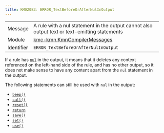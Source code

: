 ```yaml
---
title: KM020B3: ERROR_TextBeforeOrAfterNulInOutput
---
```


|            |           |
|------------|---------- |
| Message    | A rule with a nul statement in the output cannot also output text or text\-emitting statements |
| Module     | [kmc-kmn.KmnCompilerMessages](kmc-kmn.kmncompilermessages) |
| Identifier | `ERROR_TextBeforeOrAfterNulInOutput` |

If a rule has [`nul`](https://help.keyman.com/developer/language/reference/nul)
in the output, it means that it deletes any context referenced on the left-hand
side of the rule, and has no other output, so it does not make sense to have any
content apart from the `nul` statement in the output.

The following statements can still be used with `nul` in the output:
* [`beep()`](https://help.keyman.com/developer/language/reference/beep)
* [`call()`](https://help.keyman.com/developer/language/reference/call)
* [`reset()`](https://help.keyman.com/developer/language/reference/reset)
* [`return`](https://help.keyman.com/developer/language/reference/return)
* [`save()`](https://help.keyman.com/developer/language/reference/save)
* [`set()`](https://help.keyman.com/developer/language/reference/set)
* [`use()`](https://help.keyman.com/developer/language/reference/use)
